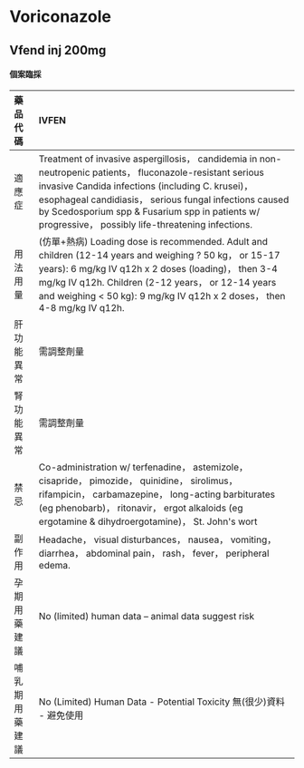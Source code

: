 # Voriconazole

## Vfend inj 200mg

#### 個案臨採

| 藥品代碼       | IVFEN                                                                                                                                                                                                                                                                                                                            |
|:---------------|:---------------------------------------------------------------------------------------------------------------------------------------------------------------------------------------------------------------------------------------------------------------------------------------------------------------------------------|
| 適應症         | Treatment of invasive aspergillosis， candidemia in non-neutropenic patients， fluconazole-resistant serious invasive Candida infections (including C. krusei)， esophageal candidiasis， serious fungal infections caused by Scedosporium spp & Fusarium spp in patients w/ progressive， possibly life-threatening infections. |
| 用法用量       | (仿單+熱病) Loading dose is recommended. Adult and children (12-14 years and weighing ? 50 kg， or 15-17 years): 6 mg/kg IV q12h x 2 doses (loading)， then 3-4 mg/kg IV q12h. Children (2-12 years， or 12-14 years and weighing < 50 kg): 9 mg/kg IV q12h x 2 doses， then 4-8 mg/kg IV q12h.                                  |
| 肝功能異常     | 需調整劑量                                                                                                                                                                                                                                                                                                                       |
| 腎功能異常     | 需調整劑量                                                                                                                                                                                                                                                                                                                       |
| 禁忌           | Co-administration w/ terfenadine， astemizole， cisapride， pimozide， quinidine， sirolimus， rifampicin， carbamazepine， long-acting barbiturates (eg phenobarb)， ritonavir， ergot alkaloids (eg ergotamine & dihydroergotamine)， St. John's wort                                                                          |
| 副作用         | Headache， visual disturbances， nausea， vomiting， diarrhea， abdominal pain， rash， fever， peripheral edema.                                                                                                                                                                                                                |
| 孕期用藥建議   | No (limited) human data – animal data suggest risk                                                                                                                                                                                                                                                                               |
| 哺乳期用藥建議 | No (Limited) Human Data - Potential Toxicity 無(很少)資料 - 避免使用                                                                                                                                                                                                                                                             |

